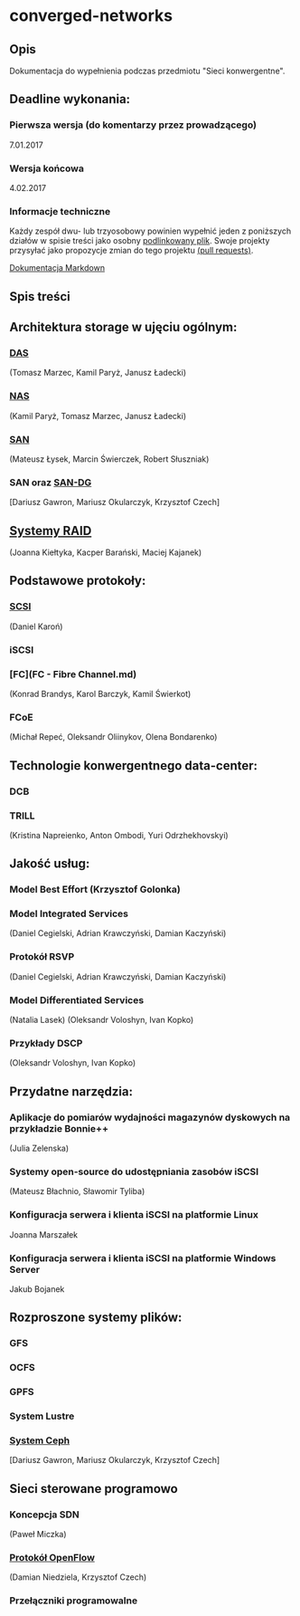 # converged-networks

## Opis 
Dokumentacja do wypełnienia podczas przedmiotu "Sieci konwergentne".

## Deadline  wykonania:

### Pierwsza wersja (do komentarzy przez prowadzącego)

7.01.2017

### Wersja końcowa

4.02.2017

### Informacje techniczne

Każdy zespół dwu- lub trzyosobowy powinien wypełnić jeden z poniższych działów w spisie treści
jako osobny [podlinkowany plik](FCoE.md).
Swoje projekty przysyłać jako propozycje zmian do tego projektu [(pull requests)](https://help.github.com/articles/about-pull-requests/).

[Dokumentacja Markdown](https://guides.github.com/features/mastering-markdown/)

## Spis treści

## Architektura storage w ujęciu ogólnym:
### [DAS](das.md)

(Tomasz Marzec, Kamil Paryż, Janusz Ładecki)
### [NAS](nas.md)

(Kamil Paryż, Tomasz Marzec, Janusz Ładecki)

### [SAN](SAN-2.md)
(Mateusz Łysek, Marcin Świerczek, Robert Słuszniak)

### SAN oraz [SAN-DG](SAN-DG/SAN-DG.md)
[Dariusz Gawron, Mariusz Okularczyk, Krzysztof Czech]

## [Systemy RAID](RAID.md)
(Joanna Kiełtyka, Kacper Barański, Maciej Kajanek)

## Podstawowe protokoły:
### [SCSI](scsi/scsi.md)
(Daniel Karoń)
### iSCSI
### [FC](FC - Fibre Channel.md)
(Konrad Brandys, Karol Barczyk, Kamil Świerkot)
### FCoE 
(Michał Repeć, Oleksandr Oliinykov, Olena Bondarenko)

## Technologie konwergentnego data-center:
### DCB
### TRILL
(Kristina Napreienko, Anton Ombodi, Yuri Odrzhekhovskyi)

## Jakość usług:
### Model Best Effort (Krzysztof Golonka)
### Model Integrated Services
(Daniel Cegielski, Adrian Krawczyński, Damian Kaczyński)
### Protokół RSVP
(Daniel Cegielski, Adrian Krawczyński, Damian Kaczyński)
### Model Differentiated Services
(Natalia Lasek)
(Oleksandr Voloshyn, Ivan Kopko)

### Przykłady DSCP
(Oleksandr Voloshyn, Ivan Kopko)

## Przydatne narzędzia:

### Aplikacje do pomiarów wydajności magazynów dyskowych na przykładzie Bonnie++
(Julia Zelenska)

### Systemy open-source do udostępniania zasobów iSCSI

(Mateusz Błachnio, Sławomir Tyliba)

### Konfiguracja serwera i klienta iSCSI na platformie Linux

Joanna Marszałek

### Konfiguracja serwera i klienta iSCSI na platformie Windows Server

Jakub Bojanek

## Rozproszone systemy plików: 
### GFS
### OCFS
### GPFS
### System Lustre
### [System Ceph](CEPH-DG/CEPH-DG.md) 
[Dariusz Gawron, Mariusz Okularczyk, Krzysztof Czech]

## Sieci sterowane programowo
### Koncepcja SDN
(Paweł Miczka)
### [Protokół OpenFlow](Openflow.md)
(Damian Niedziela, Krzysztof Czech)
### Przełączniki programowalne
